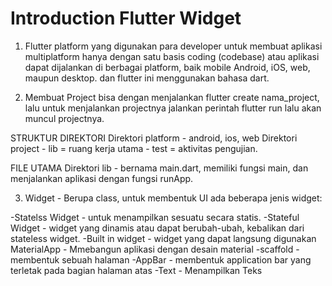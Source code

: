 # Introduction Flutter Widget

1. Flutter platform yang digunakan para developer untuk membuat aplikasi multiplatform hanya dengan satu basis coding (codebase) atau aplikasi dapat dijalankan di berbagai platform, baik mobile Android, iOS, web, maupun desktop. dan flutter ini menggunakan bahasa dart.

2. Membuat Project bisa dengan menjalankan flutter create nama_project, lalu untuk menjalankan projectnya jalankan perintah flutter run lalu akan muncul projectnya.

STRUKTUR DIREKTORI
Direktori platform - android, ios, web
Direktori project - lib = ruang kerja utama - test = aktivitas pengujian.

FILE UTAMA
Direktori lib - bernama main.dart, memiliki fungsi main, dan menjalankan aplikasi dengan fungsi runApp.

3. Widget - Berupa class, untuk membentuk UI ada beberapa jenis widget:

-Statelss Widget - untuk menampilkan sesuatu secara statis.
-Stateful Widget - widget yang dinamis atau dapat berubah-ubah, kebalikan dari stateless widget.
-Built in widget - widget yang dapat langsung digunakan
MaterialApp - Mmebangun aplikasi dengan desain material
-scaffold - membentuk sebuah halaman
-AppBar - membentuk application bar yang terletak pada bagian halaman atas
-Text - Menampilkan Teks